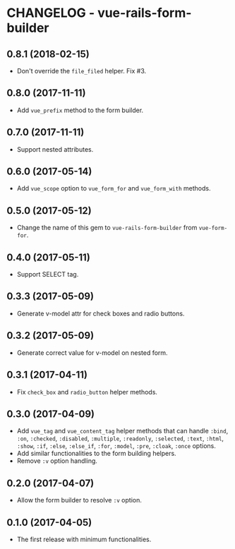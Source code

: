 # CHANGELOG - vue-rails-form-builder

## 0.8.1 (2018-02-15)

* Don't override the `file_filed` helper. Fix #3.

## 0.8.0 (2017-11-11)

* Add `vue_prefix` method to the form builder.

## 0.7.0 (2017-11-11)

* Support nested attributes.

## 0.6.0 (2017-05-14)

* Add `vue_scope` option to `vue_form_for` and `vue_form_with` methods.

## 0.5.0 (2017-05-12)

* Change the name of this gem to `vue-rails-form-builder` from `vue-form-for`.

## 0.4.0 (2017-05-11)

* Support SELECT tag.

## 0.3.3 (2017-05-09)

* Generate v-model attr for check boxes and radio buttons.

## 0.3.2 (2017-05-09)

* Generate correct value for v-model on nested form.

## 0.3.1 (2017-04-11)

* Fix `check_box` and `radio_button` helper methods.

## 0.3.0 (2017-04-09)

* Add `vue_tag` and `vue_content_tag` helper methods
  that can handle `:bind`, `:on`, `:checked`, `:disabled`, `:multiple`,
  `:readonly`, `:selected`, `:text`, `:html`, `:show`, `:if`, `:else`,
  `:else_if`, `:for`, `:model`, `:pre`, `:cloak`, `:once` options.
* Add similar functionalities to the form building helpers.
* Remove `:v` option handling.

## 0.2.0 (2017-04-07)

* Allow the form builder to resolve `:v` option.

## 0.1.0 (2017-04-05)

* The first release with minimum functionalities.
